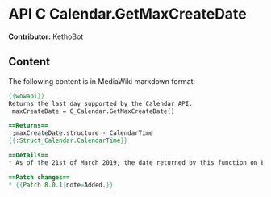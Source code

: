 # API C Calendar.GetMaxCreateDate

**Contributor:** KethoBot

## Content

The following content is in MediaWiki markdown format:

```mediawiki
{{wowapi}}
Returns the last day supported by the Calendar API.
 maxCreateDate = C_Calendar.GetMaxCreateDate()

==Returns==
:;maxCreateDate:structure - CalendarTime
{{:Struct_Calendar.CalendarTime}}

==Details==
* As of the 21st of March 2019, the date returned by this function on EU realms is Tuesday the 31th of March, 2020.

==Patch changes==
* {{Patch 8.0.1|note=Added.}}
```